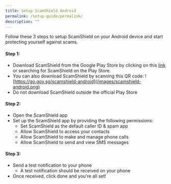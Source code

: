 ```yaml
---
title: Setup ScamShield Android
permalink: /setup-guide/permalink/
description: ""
---
```

Follow these 3 steps to setup ScamShield on your Android device and start protecting yourself against scams.

#### Step 1:
* Download ScamShield from the Google Play Store by clicking on this [link](https://play.google.com/store/apps/details?id=sg.gov.scamshield) or searching for ScamShield on the Play Store.
* You can also download ScamShield by scanning this QR code: ![https://go.gov.sg/scamshield-android](/images/scamshield-android.png)
* Do not download ScamShield outside the official Play Store

#### Step 2:
* Open the ScamShield app
* Set up the ScamShield app by providing the following permissions:
	* Set ScamShield as the default caller ID & spam app
	* Allow ScamShield to access your contacts
	* Allow ScamShield to make and manage phone calls
	* Allow ScamShield to send and view SMS messages

#### Step 3:
* Send a test notification to your phone
	* A test notification should be received on your phone
* Once received, click done and you're all set! 